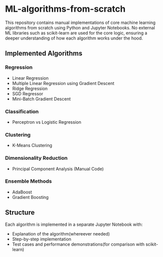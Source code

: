# ML-algorithms-from-scratch

This repository contains manual implementations of core machine learning algorithms from scratch using Python and Jupyter Notebooks. No external ML libraries such as scikit-learn are used for the core logic, ensuring a deeper understanding of how each algorithm works under the hood.

## Implemented Algorithms

### Regression

- Linear Regression
- Multiple Linear Regression using Gradient Descent
- Ridge Regression
- SGD Regressor
- Mini-Batch Gradient Descent

### Classification

- Perceptron vs Logistic Regression

### Clustering

- K-Means Clustering

### Dimensionality Reduction

- Principal Component Analysis (Manual Code)

### Ensemble Methods

- AdaBoost
- Gradient Boosting

## Structure

Each algorithm is implemented in a separate Jupyter Notebook with:
- Explanation of the algorithm(whereever needed)
- Step-by-step implementation
- Test cases and performance demonstrations(for comparison with scikit-learn)
